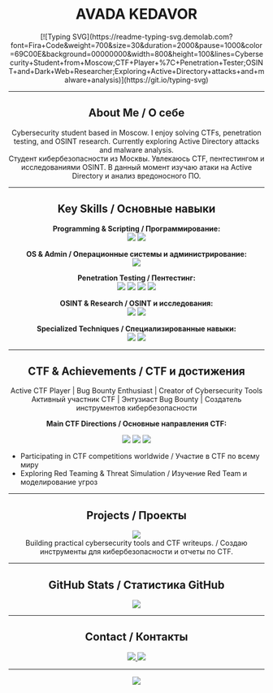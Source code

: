 <!-- ========================= -->
<!-- AVADA KEDAVOR – Cybersecurity Student GitHub Profile -->
<!-- ========================= -->

<h1 align="center">
  AVADA KEDAVOR
</h1>

<!-- 🌟 Typing Animation -->
<p align="center">
[![Typing SVG](https://readme-typing-svg.demolab.com?font=Fira+Code&weight=700&size=30&duration=2000&pause=1000&color=69C00E&background=00000000&width=800&height=100&lines=Cybersecurity+Student+from+Moscow;CTF+Player+%7C+Penetration+Tester;OSINT+and+Dark+Web+Researcher;Exploring+Active+Directory+attacks+and+malware+analysis)](https://git.io/typing-svg)
</p>

---

<h2 align="center">About Me / О себе</h2>

<p align="center">
Cybersecurity student based in Moscow. I enjoy solving CTFs, penetration testing, and OSINT research. Currently exploring Active Directory attacks and malware analysis.<br>
Студент кибербезопасности из Москвы. Увлекаюсь CTF, пентестингом и исследованиями OSINT. В данный момент изучаю атаки на Active Directory и анализ вредоносного ПО.
</p>

---

<h2 align="center">Key Skills / Основные навыки</h2>

<p align="center">
<strong>Programming & Scripting / Программирование:</strong><br>
<img src="https://img.shields.io/badge/Python-3776AB?style=for-the-badge&logo=python&logoColor=white" />
<img src="https://img.shields.io/badge/Bash-4EAA25?style=for-the-badge&logo=gnu-bash&logoColor=white" />
</p>

<p align="center">
<strong>OS & Admin / Операционные системы и администрирование:</strong><br>
<img src="https://img.shields.io/badge/Linux-FCC624?style=for-the-badge&logo=linux&logoColor=black" />
</p>

<p align="center">
<strong>Penetration Testing / Пентестинг:</strong><br>
<img src="https://img.shields.io/badge/BurpSuite-FF6C37?style=for-the-badge&logo=burpsuite&logoColor=white" />
<img src="https://img.shields.io/badge/Nmap-CC0000?style=for-the-badge&logo=nmap&logoColor=white" />
<img src="https://img.shields.io/badge/SQLmap-007ACC?style=for-the-badge&logo=sql&logoColor=white" />
<img src="https://img.shields.io/badge/Phishing Simulation-FFAA00?style=for-the-badge" />
</p>

<p align="center">
<strong>OSINT & Research / OSINT и исследования:</strong><br>
<img src="https://img.shields.io/badge/OSINT-00BFFF?style=for-the-badge" />
<img src="https://img.shields.io/badge/Dark Web-000000?style=for-the-badge&logo=tor&logoColor=white" />
</p>

<p align="center">
<strong>Specialized Techniques / Специализированные навыки:</strong><br>
<img src="https://img.shields.io/badge/WiFi Security-FF4500?style=for-the-badge" />
<img src="https://img.shields.io/badge/Active Directory-008000?style=for-the-badge" />
</p>

---

<h2 align="center">CTF & Achievements / CTF и достижения</h2>

<p align="center">
Active CTF Player | Bug Bounty Enthusiast | Creator of Cybersecurity Tools<br>
Активный участник CTF | Энтузиаст Bug Bounty | Создатель инструментов кибербезопасности
</p>

<p align="center">
<strong>Main CTF Directions / Основные направления CTF:</strong>
</p>

<p align="center">
<img src="https://img.shields.io/badge/Web-FF6347?style=for-the-badge" />
<img src="https://img.shields.io/badge/Reverse-1E90FF?style=for-the-badge" />
<img src="https://img.shields.io/badge/OSINT-32CD32?style=for-the-badge" />
</p>

<ul>
  <li>Participating in CTF competitions worldwide / Участие в CTF по всему миру</li>
  <li>Exploring Red Teaming & Threat Simulation / Изучение Red Team и моделирование угроз</li>
</ul>

---

<h2 align="center">Projects / Проекты</h2>

<p align="center">
<img src="https://img.shields.io/badge/Status-In Development-FF69B4?style=for-the-badge" /><br>
Building practical cybersecurity tools and CTF writeups. / Создаю инструменты для кибербезопасности и отчеты по CTF.
</p>

---

<h2 align="center">GitHub Stats / Статистика GitHub</h2>

<p align="center">
<img src="https://camo.githubusercontent.com/8d831096bcddd291f29f2fbb913f74a50b66f2d5483a99a93448769cab5ce27a/68747470733a2f2f6769746875622d726561646d652d73746174732e76657263656c2e6170702f6170692f3f757365726e616d653d616e7572616768617a72612673686f775f69636f6e733d74727565267469746c655f636f6c6f723d6666662669636f6e5f636f6c6f723d37396666393726746578745f636f6c6f723d3966396639662662675f636f6c6f723d313531353135" />
</p>

---

<h2 align="center">Contact / Контакты</h2>

<p align="center">
<a href="mailto:avadakedavor@gmail.com">
<img src="https://img.shields.io/badge/Email-avadakedavor%40gmail.com-red?style=for-the-badge&logo=gmail&logoColor=white" />
</a>
<a href="https://github.com/Avada-Kedavor">
<img src="https://img.shields.io/badge/GitHub-181717?style=for-the-badge&logo=github&logoColor=white" />
</a>
</p>

---

<p align="center">
<img src="https://capsule-render.vercel.app/api?type=waving&color=gradient&height=120&section=footer" />
</p>

